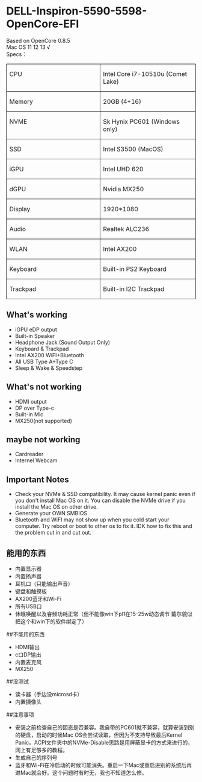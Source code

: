 # DELL-Inspiron-5590-5598-OpenCore-EFI
Based on OpenCore 0.8.5  
Mac OS 11 12 13 √  
Specs：
<table class="MsoTableGrid" border="1" cellspacing="0" cellpadding="0" style="border-collapse:collapse;border:none">
 <tbody><tr>
  <td width="277" valign="top" style="width:207.4pt;border:solid windowtext 1.0pt;
  padding:0cm 5.4pt 0cm 5.4pt">
  <p class="MsoNormal"><span lang="EN-US">CPU</span></p>
  </td>
  <td width="277" valign="top" style="width:207.4pt;border:solid windowtext 1.0pt;
  border-left:none;padding:0cm 5.4pt 0cm 5.4pt">
  <p class="MsoNormal"><span lang="EN-US">Intel Core i7-10510u (Comet Lake)</span></p>
  </td>
 </tr>
 <tr>
  <td width="277" valign="top" style="width:207.4pt;border:solid windowtext 1.0pt;
  border-top:none;padding:0cm 5.4pt 0cm 5.4pt">
  <p class="MsoNormal"><span lang="EN-US">Memory</span></p>
  </td>
  <td width="277" valign="top" style="width:207.4pt;border-top:none;border-left:
  none;border-bottom:solid windowtext 1.0pt;border-right:solid windowtext 1.0pt;
  padding:0cm 5.4pt 0cm 5.4pt">
  <p class="MsoNormal"><span lang="EN-US">20GB (4+16)</span></p>
  </td>
 </tr>
 <tr>
  <td width="277" valign="top" style="width:207.4pt;border:solid windowtext 1.0pt;
  border-top:none;padding:0cm 5.4pt 0cm 5.4pt">
  <p class="MsoNormal"><span lang="EN-US">NVME</span></p>
  </td>
  <td width="277" valign="top" style="width:207.4pt;border-top:none;border-left:
  none;border-bottom:solid windowtext 1.0pt;border-right:solid windowtext 1.0pt;
  padding:0cm 5.4pt 0cm 5.4pt">
  <p class="MsoNormal"><span lang="EN-US">Sk Hynix PC601 (Windows only)</span></p>
  </td>
 </tr>
 <tr>
  <td width="277" valign="top" style="width:207.4pt;border:solid windowtext 1.0pt;
  border-top:none;padding:0cm 5.4pt 0cm 5.4pt">
  <p class="MsoNormal"><span lang="EN-US">SSD</span></p>
  </td>
  <td width="277" valign="top" style="width:207.4pt;border-top:none;border-left:
  none;border-bottom:solid windowtext 1.0pt;border-right:solid windowtext 1.0pt;
  padding:0cm 5.4pt 0cm 5.4pt">
  <p class="MsoNormal"><span lang="EN-US">Intel S3500 (MacOS)</span></p>
  </td>
 </tr>
 <tr>
  <td width="277" valign="top" style="width:207.4pt;border:solid windowtext 1.0pt;
  border-top:none;padding:0cm 5.4pt 0cm 5.4pt">
  <p class="MsoNormal"><span lang="EN-US">iGPU</span></p>
  </td>
  <td width="277" valign="top" style="width:207.4pt;border-top:none;border-left:
  none;border-bottom:solid windowtext 1.0pt;border-right:solid windowtext 1.0pt;
  padding:0cm 5.4pt 0cm 5.4pt">
  <p class="MsoNormal"><span lang="EN-US">Intel UHD 620</span></p>
  </td>
 </tr>
 <tr>
  <td width="277" valign="top" style="width:207.4pt;border:solid windowtext 1.0pt;
  border-top:none;padding:0cm 5.4pt 0cm 5.4pt">
  <p class="MsoNormal"><span lang="EN-US">dGPU</span></p>
  </td>
  <td width="277" valign="top" style="width:207.4pt;border-top:none;border-left:
  none;border-bottom:solid windowtext 1.0pt;border-right:solid windowtext 1.0pt;
  padding:0cm 5.4pt 0cm 5.4pt">
  <p class="MsoNormal"><span lang="EN-US">Nvidia MX250</span></p>
  </td>
 </tr>
 <tr>
  <td width="277" valign="top" style="width:207.4pt;border:solid windowtext 1.0pt;
  border-top:none;padding:0cm 5.4pt 0cm 5.4pt">
  <p class="MsoNormal"><span lang="EN-US">Display</span></p>
  </td>
  <td width="277" valign="top" style="width:207.4pt;border-top:none;border-left:
  none;border-bottom:solid windowtext 1.0pt;border-right:solid windowtext 1.0pt;
  padding:0cm 5.4pt 0cm 5.4pt">
  <p class="MsoNormal"><span lang="EN-US">1920*1080</span></p>
  </td>
 </tr>
 <tr>
  <td width="277" valign="top" style="width:207.4pt;border:solid windowtext 1.0pt;
  border-top:none;padding:0cm 5.4pt 0cm 5.4pt">
  <p class="MsoNormal"><span lang="EN-US">Audio</span></p>
  </td>
  <td width="277" valign="top" style="width:207.4pt;border-top:none;border-left:
  none;border-bottom:solid windowtext 1.0pt;border-right:solid windowtext 1.0pt;
  padding:0cm 5.4pt 0cm 5.4pt">
  <p class="MsoNormal"><span lang="EN-US">Realtek ALC236</span></p>
  </td>
 </tr>
 <tr>
  <td width="277" valign="top" style="width:207.4pt;border:solid windowtext 1.0pt;
  border-top:none;padding:0cm 5.4pt 0cm 5.4pt">
  <p class="MsoNormal"><span lang="EN-US">WLAN</span></p>
  </td>
  <td width="277" valign="top" style="width:207.4pt;border-top:none;border-left:
  none;border-bottom:solid windowtext 1.0pt;border-right:solid windowtext 1.0pt;
  padding:0cm 5.4pt 0cm 5.4pt">
  <p class="MsoNormal"><span lang="EN-US">Intel AX200</span></p>
  </td>
 </tr>
 <tr>
  <td width="277" valign="top" style="width:207.4pt;border:solid windowtext 1.0pt;
  border-top:none;padding:0cm 5.4pt 0cm 5.4pt">
  <p class="MsoNormal"><span lang="EN-US">Keyboard</span></p>
  </td>
  <td width="277" valign="top" style="width:207.4pt;border-top:none;border-left:
  none;border-bottom:solid windowtext 1.0pt;border-right:solid windowtext 1.0pt;
  padding:0cm 5.4pt 0cm 5.4pt">
  <p class="MsoNormal"><span lang="EN-US">Built-in PS2 Keyboard</span></p>
  </td>
 </tr>
 <tr>
  <td width="277" valign="top" style="width:207.4pt;border:solid windowtext 1.0pt;
  border-top:none;padding:0cm 5.4pt 0cm 5.4pt">
  <p class="MsoNormal"><span lang="EN-US">Trackpad</span></p>
  </td>
  <td width="277" valign="top" style="width:207.4pt;border-top:none;border-left:
  none;border-bottom:solid windowtext 1.0pt;border-right:solid windowtext 1.0pt;
  padding:0cm 5.4pt 0cm 5.4pt">
  <p class="MsoNormal"><span lang="EN-US">Built-in I2C Trackpad</span></p>
  </td>
 </tr>
</tbody></table>

## What's working
* iGPU eDP output  
* Built-in Speaker  
* Headphone Jack (Sound Output Only)  
* Keyboard & Trackpad  
* Intel AX200 WiFI+Bluetooth  
* All USB Type A+Type C  
* Sleep & Wake & Speedstep  

## What's not working
* HDMI output  
* DP over Type-c  
* Built-in Mic  
* MX250(not supported)  

## maybe not working
* Cardreader  
* Internel Webcam  

## Important Notes
* Check your NVMe & SSD compatibility. It may cause kernel panic even if you don't install Mac OS on it. You can disable the NVMe drive if you install the Mac OS on other drive.  
* Generate your OWN SMBIOS
* Bluetooth and WiFI may not show up when you cold start your computer. Try reboot or boot to other os to fix it. IDK how to fix this and the problem cut in and cut out.

## 能用的东西
* 内置显示器
* 内置扬声器
* 耳机口（只能输出声音）
* 键盘和触摸板
* AX200蓝牙和Wi-Fi
* 所有USB口
* 休眠唤醒以及睿频功耗正常（但不能像win下pl1在15-25w动态调节 戴尔貌似把这个和win下的软件绑定了）

##不能用的东西
* HDMI输出
* c口DP输出
* 内置麦克风
* MX250

##没测试
* 读卡器（手边没microsd卡）
* 内置摄像头

##注意事项
* 安装之前检查自己的固态是否兼容。我自带的PC601就不兼容，就算安装到别的硬盘，启动的时候Mac OS会尝试读取，但因为不支持导致最后Kernel Panic。ACPI文件夹中的NVMe-Disable思路是用屏蔽显卡的方式来进行的，网上有足够多的教程。
* 生成自己的序列号
* 蓝牙和Wi-Fi在冷启动的时候可能消失。重启一下Mac或重启进别的系统后再进Mac就会好。这个问题时有时无，我也不知道怎么修。
